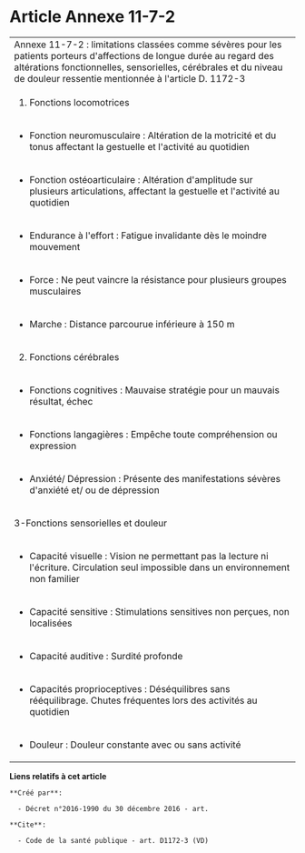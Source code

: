 # Article Annexe 11-7-2

<table>
    <tbody>
      <tr>
        <td align="left">Annexe 11-7-2 : limitations classées comme sévères pour les patients porteurs d'affections de longue
durée au regard des altérations fonctionnelles, sensorielles, cérébrales et du niveau de douleur ressentie mentionnée à
l'article D. 1172-3

</td>
      </tr>
      <tr>
        <td align="left">

1. Fonctions locomotrices

</td>
      </tr>
      <tr>
        <td align="left">

- Fonction neuromusculaire : Altération de la motricité et du tonus affectant la gestuelle et l'activité au quotidien

</td>
      </tr>
      <tr>
        <td align="left">

- Fonction ostéoarticulaire : Altération d'amplitude sur plusieurs articulations, affectant la gestuelle et l'activité au
quotidien

</td>
      </tr>
      <tr>
        <td align="left">

- Endurance à l'effort : Fatigue invalidante dès le moindre mouvement

</td>
      </tr>
      <tr>
        <td align="left">

- Force : Ne peut vaincre la résistance pour plusieurs groupes musculaires

</td>
      </tr>
      <tr>
        <td align="left">

- Marche : Distance parcourue inférieure à 150 m 

</td>
      </tr>
      <tr>
        <td align="left">

2. Fonctions cérébrales

</td>
      </tr>
      <tr>
        <td align="left">

- Fonctions cognitives : Mauvaise stratégie pour un mauvais résultat, échec

</td>
      </tr>
      <tr>
        <td align="left">

- Fonctions langagières : Empêche toute compréhension ou expression

</td>
      </tr>
      <tr>
        <td align="left">

- Anxiété/ Dépression : Présente des manifestations sévères d'anxiété et/ ou de dépression 

</td>
      </tr>
      <tr>
        <td align="left">

3-Fonctions sensorielles et douleur

</td>
      </tr>
      <tr>
        <td align="left">

- Capacité visuelle : Vision ne permettant pas la lecture ni l'écriture. Circulation seul impossible dans un environnement
non familier

</td>
      </tr>
      <tr>
        <td align="left">

- Capacité sensitive : Stimulations sensitives non perçues, non localisées

</td>
      </tr>
      <tr>
        <td align="left">

- Capacité auditive : Surdité profonde

</td>
      </tr>
      <tr>
        <td align="left">

- Capacités proprioceptives : Déséquilibres sans rééquilibrage. Chutes fréquentes lors des activités au quotidien

</td>
      </tr>
      <tr>
        <td align="left">

- Douleur : Douleur constante avec ou sans activité</td>
      </tr>
    </tbody>
  </table>

**Liens relatifs à cet article**

	**Créé par**:

	  - Décret n°2016-1990 du 30 décembre 2016 - art.

	**Cite**:

	  - Code de la santé publique - art. D1172-3 (VD)
